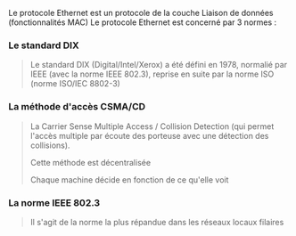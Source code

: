 
Le protocole Ethernet est un protocole de la couche Liaison de données (fonctionnalités MAC)
Le protocole Ethernet est concerné par 3 normes : 

### Le standard DIX 

> Le standard DIX (Digital/Intel/Xerox) a été défini en 1978, normalié par IEEE (avec la norme IEEE 802.3), reprise en suite par la norme ISO (norme ISO/IEC 8802-3)

### La méthode d'accès CSMA/CD

> La Carrier Sense Multiple Access / Collision Detection (qui permet l'accès multiple par écoute des porteuse avec une détection des collisions).
> 
> Cette méthode est décentralisée
> 
> Chaque machine décide en fonction de ce qu'elle voit

### La norme IEEE 802.3

> Il s'agit de la norme la plus répandue dans les réseaux locaux filaires
